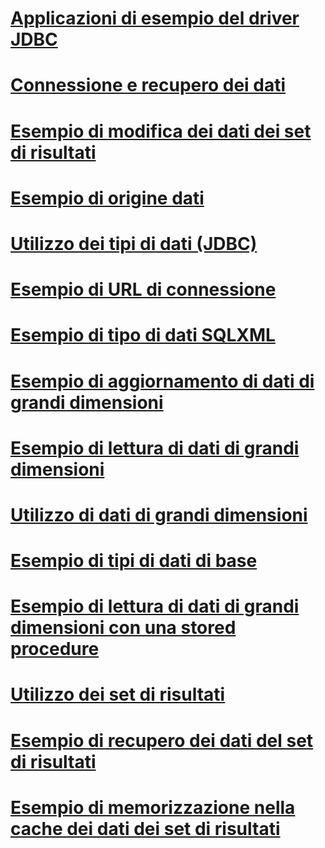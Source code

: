 # [Applicazioni di esempio del driver JDBC](sample-jdbc-driver-applications.md)
# [Connessione e recupero dei dati](connecting-and-retrieving-data.md)
# [Esempio di modifica dei dati dei set di risultati](modifying-result-set-data-sample.md)
# [Esempio di origine dati](data-source-sample.md)
# [Utilizzo dei tipi di dati (JDBC)](working-with-data-types-jdbc.md)
# [Esempio di URL di connessione](connection-url-sample.md)
# [Esempio di tipo di dati SQLXML](sqlxml-data-type-sample.md)
# [Esempio di aggiornamento di dati di grandi dimensioni](updating-large-data-sample.md)
# [Esempio di lettura di dati di grandi dimensioni](reading-large-data-sample.md)
# [Utilizzo di dati di grandi dimensioni](working-with-large-data.md)
# [Esempio di tipi di dati di base](basic-data-types-sample.md)
# [Esempio di lettura di dati di grandi dimensioni con una stored procedure](reading-large-data-with-stored-procedures-sample.md)
# [Utilizzo dei set di risultati](working-with-result-sets.md)
# [Esempio di recupero dei dati del set di risultati](retrieving-result-set-data-sample.md)
# [Esempio di memorizzazione nella cache dei dati dei set di risultati](caching-result-set-data-sample.md)
